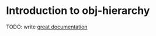 # Introduction to obj-hierarchy

TODO: write [great documentation](http://jacobian.org/writing/great-documentation/what-to-write/)
